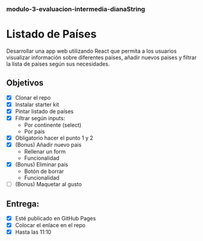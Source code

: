 ### modulo-3-evaluacion-intermedia-dianaString
# Listado de Países

Desarrollar una app web utilizando React que permita a los usuarios visualizar información sobre diferentes paises, añadir nuevos paises y filtrar la lista de países según sus necesidades.

## Objetivos

- [X] Clonar el repo
- [X] Instalar starter kit
- [X] Pintar listado de países
- [X] Filtrar según inputs:
    - Por continente (select)
    - Por pais
- [X] Obligatorio hacer el punto 1 y 2
- [X] (Bonus) Añadir nuevo pais
    - Rellenar un form
    - Funcionalidad
- [X] (Bonus) Eliminar pais
    - Botón de borrar
    - Funcionalidad
- [ ] (Bonus) Maquetar al gusto

## Entrega:
- [X] Esté publicado en GitHub Pages
- [X] Colocar el enlace en el repo
- [X] Hasta las 11:10
